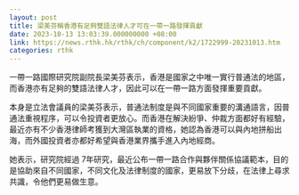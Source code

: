 ```yaml
---
layout: post
title: 梁美芬稱香港有足夠雙語法律人才可在一帶一路發揮貢獻
date: 2023-10-13 13:03:39.000000000 +08:00
link: https://news.rthk.hk/rthk/ch/component/k2/1722999-20231013.htm
categories: rthk
---
```


一帶一路國際研究院副院長梁美芬表示，香港是國家之中唯一實行普通法的地區，而香港亦有足夠的雙語法律人才，因此可以在一帶一路方面發揮重要貢獻。

本身是立法會議員的梁美芬表示，普通法制度是與不同國家重要的溝通語言，因普通法重視程序，可以令投資者更放心。而香港在解決紛爭、仲裁方面都好有經驗，最近亦有不少香港律師考獲到大灣區執業的資格，她認為香港可以與內地拼船出海，而外國投資者亦都好希望與香港業界攜手進入內地經商。

她表示，研究院經過 7年研究，最近公布一帶一路合作與夥伴關係協議範本，目的是協助來自不同國家，不同文化及法律制度的國家，更易放下分歧，在法律上尋求共識，令他們更易做生意。
